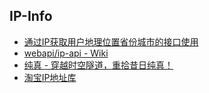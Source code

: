 ## IP-Info


- [通过IP获取用户地理位置省份城市的接口使用](http://www.piaoyi.org/network/552.html)
- [webapi/ip-api - Wiki](http://developer.baidu.com/map/index.php?title=webapi/ip-api "webapi/ip-api")
- [纯真 - 穿越时空隧道，重拾昔日纯真！](http://www.cz88.net/)
- [淘宝IP地址库](http://ip.taobao.com/instructions.php)
